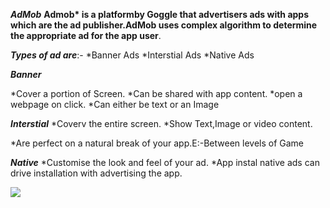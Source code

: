 ***AdMob***
__Admob* is a platformby Goggle that advertisers ads with apps which are the ad publisher.AdMob uses complex algorithm to determine the appropriate ad for the app user__.

*****Types of ad are*****:-
*Banner Ads
*Interstial Ads
*Native Ads
    
 ***Banner***

*Cover a portion of Screen.
 *Can be shared with app content.
*open a webpage on click.
 *Can either be text or an Image
 
 ***Interstial***
 *Coverv the entire screen.
 *Show Text,Image or video content.
 
*Are perfect on a natural break of your app.E:-Between levels of Game
 
 ***Native***
 *Customise the look and feel of your ad.
*App instal native ads can drive installation with advertising the app. 

<img src="https://www.google.co.in/imgres?imgurl=http%3A%2F%2Fwww.mobyaffiliates.com%2Fwp-content%2Fuploads%2F2017%2F10%2F2016-11-04-13_38_46-Greenshot.jpg&imgrefurl=http%3A%2F%2Fwww.mobyaffiliates.com%2Fmobile-advertising-networks%2Fadmob%2F&docid=GwaVq5SluOyj5M&tbnid=UZhVthKDK8w8YM%3A&vet=10ahUKEwjW9aGAj8faAhVMro8KHQ05BxIQMwhuKCYwJg..i&w=850&h=398&bih=662&biw=1366&q=AdMob%20pic&ved=0ahUKEwjW9aGAj8faAhVMro8KHQ05BxIQMwhuKCYwJg&iact=mrc&uact=8">
